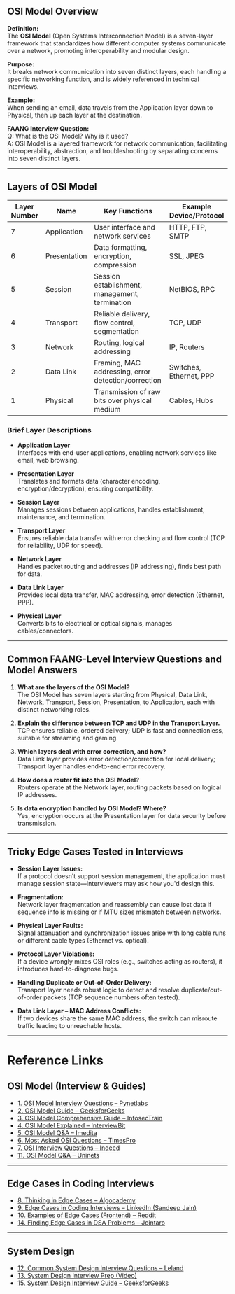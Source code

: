 ## OSI Model Overview

**Definition:**  
The **OSI Model** (Open Systems Interconnection Model) is a seven-layer framework that standardizes how different computer systems communicate over a network, promoting interoperability and modular design.

**Purpose:**  
It breaks network communication into seven distinct layers, each handling a specific networking function, and is widely referenced in technical interviews.

**Example:**  
When sending an email, data travels from the Application layer down to Physical, then up each layer at the destination.

**FAANG Interview Question:**  
Q: What is the OSI Model? Why is it used?  
A: OSI Model is a layered framework for network communication, facilitating interoperability, abstraction, and troubleshooting by separating concerns into seven distinct layers. 

***

## Layers of OSI Model

| Layer Number | Name               | Key Functions                                     | Example Device/Protocol      |
|--------------|--------------------|---------------------------------------------------|------------------------------|
| 7            | Application        | User interface and network services               | HTTP, FTP, SMTP              |
| 6            | Presentation       | Data formatting, encryption, compression          | SSL, JPEG                    |
| 5            | Session            | Session establishment, management, termination    | NetBIOS, RPC                 |
| 4            | Transport          | Reliable delivery, flow control, segmentation     | TCP, UDP                     |
| 3            | Network            | Routing, logical addressing                       | IP, Routers                  |
| 2            | Data Link          | Framing, MAC addressing, error detection/correction| Switches, Ethernet, PPP     |
| 1            | Physical           | Transmission of raw bits over physical medium     | Cables, Hubs                 |

### Brief Layer Descriptions

- **Application Layer**  
  Interfaces with end-user applications, enabling network services like email, web browsing.

- **Presentation Layer**  
  Translates and formats data (character encoding, encryption/decryption), ensuring compatibility.

- **Session Layer**  
  Manages sessions between applications, handles establishment, maintenance, and termination.

- **Transport Layer**  
  Ensures reliable data transfer with error checking and flow control (TCP for reliability, UDP for speed).

- **Network Layer**  
  Handles packet routing and addresses (IP addressing), finds best path for data.

- **Data Link Layer**  
  Provides local data transfer, MAC addressing, error detection (Ethernet, PPP).

- **Physical Layer**  
  Converts bits to electrical or optical signals, manages cables/connectors.

***

## Common FAANG-Level Interview Questions and Model Answers

1. **What are the layers of the OSI Model?**  
   The OSI Model has seven layers starting from Physical, Data Link, Network, Transport, Session, Presentation, to Application, each with distinct networking roles.

2. **Explain the difference between TCP and UDP in the Transport Layer.**  
   TCP ensures reliable, ordered delivery; UDP is fast and connectionless, suitable for streaming and gaming.

3. **Which layers deal with error correction, and how?**  
   Data Link layer provides error detection/correction for local delivery; Transport layer handles end-to-end error recovery.

4. **How does a router fit into the OSI Model?**  
   Routers operate at the Network layer, routing packets based on logical IP addresses.

5. **Is data encryption handled by OSI Model? Where?**  
   Yes, encryption occurs at the Presentation layer for data security before transmission.

***

## Tricky Edge Cases Tested in Interviews

- **Session Layer Issues:**  
  If a protocol doesn’t support session management, the application must manage session state—interviewers may ask how you'd design this.
  
- **Fragmentation:**  
  Network layer fragmentation and reassembly can cause lost data if sequence info is missing or if MTU sizes mismatch between networks.

- **Physical Layer Faults:**  
  Signal attenuation and synchronization issues arise with long cable runs or different cable types (Ethernet vs. optical).

- **Protocol Layer Violations:**  
  If a device wrongly mixes OSI roles (e.g., switches acting as routers), it introduces hard-to-diagnose bugs.

- **Handling Duplicate or Out-of-Order Delivery:**  
  Transport layer needs robust logic to detect and resolve duplicate/out-of-order packets (TCP sequence numbers often tested).

- **Data Link Layer – MAC Address Conflicts:**  
  If two devices share the same MAC address, the switch can misroute traffic leading to unreachable hosts.

***

# Reference Links

## OSI Model (Interview & Guides)
- [1. OSI Model Interview Questions – Pynetlabs](https://www.pynetlabs.com/osi-model-interview-questions-and-answers/)
- [2. OSI Model Guide – GeeksforGeeks](https://www.geeksforgeeks.org/computer-networks/open-systems-interconnection-model-osi/)
- [3. OSI Model Comprehensive Guide – InfosecTrain](https://www.infosectrain.com/blog/osi-model-a-comprehensive-guide-for-exam-and-interview/)
- [4. OSI Model Explained – InterviewBit](https://www.interviewbit.com/blog/osi-model/)
- [5. OSI Model Q&A – Imedita](https://www.imedita.com/blog/osi-model-interview-questions-answers/)
- [6. Most Asked OSI Questions – TimesPro](https://timespro.com/blog/most-asked-osi-interview-questions-and-answers)
- [7. OSI Interview Questions – Indeed](https://in.indeed.com/career-advice/interviewing/osi-model-interview-questions)
- [11. OSI Model Q&A – Uninets](https://www.uninets.com/blog/osi-model-interview-questions-answers)

---

## Edge Cases in Coding Interviews
- [8. Thinking in Edge Cases – Algocademy](https://algocademy.com/blog/thinking-in-edge-cases-how-to-bulletproof-your-coding-solutions-in-interviews/)
- [9. Edge Cases in Coding Interviews – LinkedIn (Sandeep Jain)](https://www.linkedin.com/pulse/what-should-you-know-edge-cases-excel-coding-interviews-sandeep-jain-anldc)
- [10. Examples of Edge Cases (Frontend) – Reddit](https://www.reddit.com/r/Frontend/comments/o81f6a/what_are_some_example_of_edge_cases_in_a_front/)
- [14. Finding Edge Cases in DSA Problems – Jointaro](https://www.jointaro.com/question/JbK5LlJsKk9SW7sKc5Cc/how-do-you-find-edge-cases-in-dsa-problems-for-faang/)

---

## System Design
- [12. Common System Design Interview Questions – Leland](https://www.joinleland.com/library/a/20-common-system-design-interview-questions-with-sample-answers)
- [13. System Design Interview Prep (Video)](https://www.youtube.com/watch?v=v5mw-jK25Fg)
- [15. System Design Interview Guide – GeeksforGeeks](https://www.geeksforgeeks.org/system-design/system-design-interviews-faang/)


